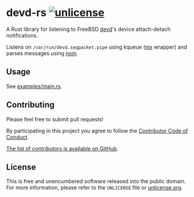 # devd-rs [![unlicense](https://img.shields.io/badge/un-license-green.svg?style=flat)](http://unlicense.org)

A Rust library for listening to FreeBSD [devd](https://www.freebsd.org/cgi/man.cgi?devd)'s device attach-detach notifications.

Listens on `/var/run/devd.seqpacket.pipe` using kqueue ([nix](https://github.com/nix-rust/nix) wrapper) and parses messages using [nom](https://github.com/Geal/nom).

## Usage

See [examples/main.rs](https://github.com/myfreeweb/devd-rs/blob/master/examples/main.rs).

## Contributing

Please feel free to submit pull requests!

By participating in this project you agree to follow the [Contributor Code of Conduct](http://contributor-covenant.org/version/1/4/).

[The list of contributors is available on GitHub](https://github.com/myfreeweb/devd-rs/graphs/contributors).

## License

This is free and unencumbered software released into the public domain.  
For more information, please refer to the `UNLICENSE` file or [unlicense.org](http://unlicense.org).
